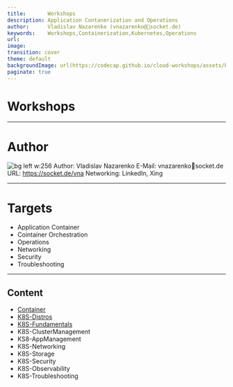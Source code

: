 ```yaml
---
title:       Workshops
description: Application Contanerization and Operations
author:      Vladislav Nazarenko (vnazarenko@📯socket.de)
keywords:    Workshops,Containerization,Kubernetes,Operations
url:         
image:
transition: cover
theme: default
backgroundImage: url(https://codecap.github.io/cloud-workshops/assets/background.jpg)
paginate: true
---
```


# Workshops


---
# Author

![bg left w:256 ](https://www.xing.com/image/0_e_2_8e340a718_11349211_5/vladislav-nazarenko-foto.1024x1024.jpg)
Author: Vladislav Nazarenko
E-Mail: vnazarenko📯socket.de 
URL:    https://socket.de/vna
Networking: LinkedIn, Xing

---
# Targets
- Application Container
- Cointainer Orchestration
- Operations
- Networking
- Security
- Troubleshooting

---

## Content
- [Container](container.html)
- [K8S-Distros](k8s-distros.html)
- [K8S-Fundamentals](k8s-fundamentals.html)
- K8S-ClusterManagement
- KS8-AppManagement
- K8S-Networking
- K8S-Storage
- K8S-Security
- K8S-Observability
- K8S-Troubleshooting
